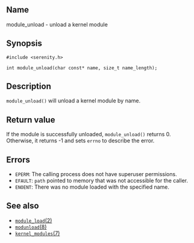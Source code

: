 ## Name

module\_unload - unload a kernel module

## Synopsis

```**c++
#include <serenity.h>

int module_unload(char const* name, size_t name_length);
```

## Description

`module_unload()` will unload a kernel module by name.

## Return value

If the module is successfully unloaded, `module_unload()` returns 0.
Otherwise, it returns -1 and sets `errno` to describe the error.

## Errors

* `EPERM`: The calling process does not have superuser permissions.
* `EFAULT`: `path` pointed to memory that was not accessible for the caller.
* `ENOENT`: There was no module loaded with the specified name.

## See also

* [`module_load`(2)](module_load.md)
* [`modunload`(8)](../man8/modunload.md)
* [`kernel_modules`(7)](../man7/kernel_modules.md)
